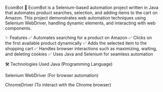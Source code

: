 EcomBot 🛒
EcomBot is a Selenium-based automation project written in Java that automates product searches, selection, and adding items to the cart on Amazon. This project demonstrates web automation techniques using Selenium WebDriver, handling dynamic elements, and interacting with web components.

✨ Features
✅ Automates searching for a product on Amazon
✅ Clicks on the first available product dynamically
✅ Adds the selected item to the shopping cart
✅ Handles browser interactions such as maximizing, waiting, and deleting cookies
✅ Uses Java and Selenium for seamless automation

🛠 Technologies Used
Java (Programming Language)

Selenium WebDriver (For browser automation)

ChromeDriver (To interact with the Chrome browser)
